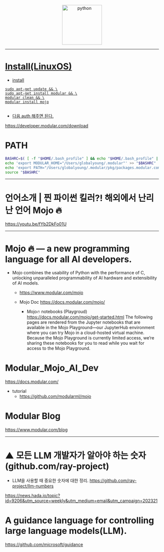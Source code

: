 <p align="center">
  <a href="https://www.modular.com/"><img alt="python" width="130px" src="https://user-images.githubusercontent.com/67513038/236720090-fd0d6b3f-5c81-46f4-9df7-94c458a80622.png">  
</p>

<hr>

# Install(LinuxOS)


- install

```
sudo apt-get update && \
sudo apt-get install modular && \
modular clean && \
modular install mojo


```

- 다음 auth 해주면 된다. 

https://developer.modular.com/download

# PATH

```bash
BASHRC=$( [ -f "$HOME/.bash_profile" ] && echo "$HOME/.bash_profile" || echo "$HOME/.bashrc" )
echo 'export MODULAR_HOME="/Users/globalyoung/.modular"' >> "$BASHRC"
echo 'export PATH="/Users/globalyoung/.modular/pkg/packages.modular.com_mojo/bin:$PATH"' >> "$BASHRC"
source "$BASHRC"
```


<hr>

# 언어소개 | 찐 파이썬 킬러?! 해외에서 난리난 언어 Mojo 🔥

https://youtu.be/fYb2DkFo01U

<hr>

# Mojo 🔥 — a new programming language for all AI developers.

- Mojo combines the usability of Python with the performance of C, unlocking unparalleled programmability of AI hardware and extensibility of AI models.

  - https://www.modular.com/mojo

  - Mojo Doc https://docs.modular.com/mojo/

    - Mojo🔥 notebooks (Playgroud)
    https://docs.modular.com/mojo/get-started.html
    The following pages are rendered from the Jupyter notebooks that are available in the Mojo Playground—our JupyterHub environment where you can try Mojo in a cloud-hosted virtual machine.
    Because the Mojo Playground is currently limited access, we’re sharing these notebooks for you to read while you wait for access to the Mojo Playground.

# Modular_Mojo_AI_Dev

https://docs.modular.com/

- tutorial
  - https://github.com/modularml/mojo

# Modular Blog

https://www.modular.com/blog

<hr>

# ▲ 모든 LLM 개발자가 알아야 하는 숫자 (github.com/ray-project)

- LLM을 사용할 때 중요한 숫자에 대한 정리. https://github.com/ray-project/llm-numbers

https://news.hada.io/topic?id=9206&utm_source=weekly&utm_medium=email&utm_campaign=202321

# A guidance language for controlling large language models(LLM).

https://github.com/microsoft/guidance
